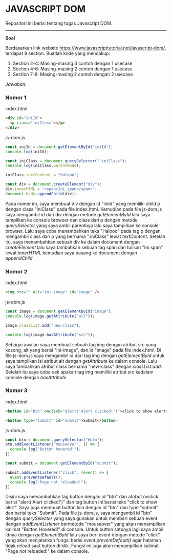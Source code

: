 # JAVASCRIPT DOM

Repositori ini berisi tentang tugas Javascript DOM.

---

**Soal**

Berdasarkan link website https://www.javascripttutorial.net/javascript-dom/, terdapat 8 section. Buatlah kode yang mencakup:

1. Section 2-4: Masing-masing 3 contoh dengan 1 usecase
2. Section 4-6: Masing-masing 2 contoh dengan 1 usecase
3. Section 7-8: Masing-masing 2 contoh dengan 2 usecase

_Jawaban:_

### Nomor 1

index.html

```html
<div id="iniId">
  <p class="iniClass"></p>
</div>
```

js-dom.js

```javascript
const iniId = document.getElementById("iniId");
console.log(iniId);

const iniClass = document.querySelector(".iniClass");
console.log(iniClass.parentNode);

iniClass.textContent = "Halooo";

const div = document.createElement("div");
div.innerHTML = "<span>Ini span</span>";
document.body.appendChild(div);
```

Pada nomer ini, saya membuat div dengan id "iniId" yang memiliki child p dengan class "iniClass" pada file index.html. Kemudian pada file js-dom.js saya mengambil id dari div dengan metode _getElementById_ lalu saya tampilkan ke console browser dan class dari p dengan metode _querySelector_ yang saya ambil parentnya lalu saya tampilkan ke console browser. Lalu saya coba menambahkan teks "Halooo" pada tag p dengan mengambil class dari p yang bernama ".iniClass" lewat _textContent_. Setelah itu, saya menambahkan sebuah div ke dalam document dengan _createElement_ lalu saya tambahkan sebuah tag span dan tulisan "Ini span" lewat _innerHTML_ kemudian saya pasang ke document dengan _appendChild_.

### Nomor 2

index.html

```html
<img src="" alt="ini-image" id="image" />
```

js-dom.js

```javascript
const image = document.getElementById("image");
console.log(image.getAttribute("alt"));

image.classList.add("new-class");

console.log(image.hasAttribute("src"));
```

Sebagai awalan saya membuat sebuah tag img dengan atribut src yang kosong, alt yang berisi "ini-image", dan id "image" pada file index.html. Di file js-dom.js saya mengambil id dari tag img dengan _getElementById_ untuk saya tampilkan isi atribut alt dengan _getAttribute_ ke dalam console. Lalu saya tambahkan atribut class bernama "new-class" dengan _classList.add_. Setelah itu saya coba cek apakah tag img memiliki atribut src kedalam console dengan _hasAttribute_

### Nomor 3

index.html

```html
<button id="btn" onclick="alert('Alert clicked!')">click to show alert</button>

<button type="submit" id="submit">Submit</button>
```

js-dom.js

```javascript
const btn = document.querySelector("#btn");
btn.addEventListener("mouseover", () => {
  console.log("Button hovered!");
});

const submit = document.getElementById("submit");

submit.addEventListener("click", (event) => {
  event.preventDefault();
  console.log("Page not reloaded!");
});
```

Disini saya menambahkan tag button dengan id "btn" dan atribut onclick berisi "alert('Alert clicked!')" dan tag button ini berisi teks "click to show alert". Saya juga membuat button lain dengan id "btn" dan type "submit" dan berisi teks "Submit". Pada file js-dom.js, saya mengambil id "btn" dengan _querySelector_ yang saya gunakan untuk memberi sebuah event dengan _addEventListener_ bermetode "mouseover" yang akan menampilkan kalimat "Button Hovered!" di console. Untuk button satunya lagi saya ambil idnya dengan _getElementById_ lalu saya beri event dengan metode "click" yang akan menjalankan fungsi berisi _event.preventDefault()_ agar halaman tidak reload saat button di klik. Fungsi ini juga akan menampilkan kalimat "Page not reloaded!" ke dalam console.
